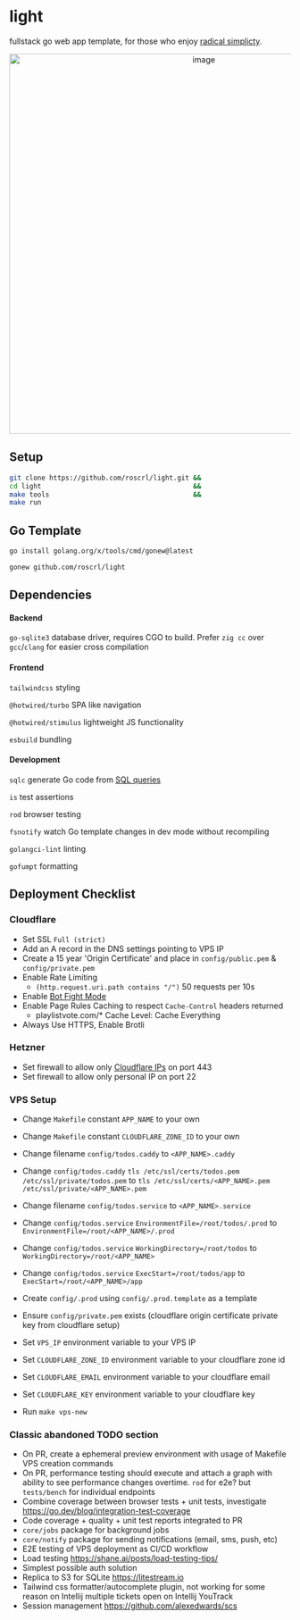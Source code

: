 # light

fullstack go web app template, for those who enjoy [radical simplicty](https://www.radicalsimpli.city).

<p align="center">
  <img width="681" alt="image" src="https://github.com/roscrl/light/assets/13072760/58030551-0b2f-43e3-898b-b3d388b4b85f">
</p>

## Setup

```bash
git clone https://github.com/roscrl/light.git &&
cd light                                      &&
make tools                                    &&
make run
```

## Go Template

```bash
go install golang.org/x/tools/cmd/gonew@latest
```

```bash
gonew github.com/roscrl/light
```

## Dependencies

#### Backend

`go-sqlite3` database driver, requires CGO to build. Prefer `zig cc` over `gcc`/`clang` for easier cross compilation


#### Frontend

`tailwindcss` styling

`@hotwired/turbo` SPA like navigation

`@hotwired/stimulus` lightweight JS functionality

`esbuild` bundling

#### Development

`sqlc` generate Go code from [SQL queries](db/query.sql)

`is` test assertions

`rod` browser testing

`fsnotify` watch Go template changes in dev mode without recompiling

`golangci-lint` linting

`gofumpt` formatting

## Deployment Checklist

### Cloudflare

- Set SSL `Full (strict)`
- Add an A record in the DNS settings pointing to VPS IP
- Create a 15 year 'Origin Certificate' and place in `config/public.pem` & `config/private.pem`
- Enable Rate Limiting
  - `(http.request.uri.path contains "/")` 50 requests per 10s
- Enable [Bot Fight Mode](https://developers.cloudflare.com/bots/get-started/free/)
- Enable Page Rules Caching to respect `Cache-Control` headers returned
  - playlistvote.com/* Cache Level: Cache Everything
- Always Use HTTPS, Enable Brotli

### Hetzner

- Set firewall to allow only [Cloudflare IPs](https://www.cloudflare.com/en-gb/ips/) on port 443
- Set firewall to allow only personal IP on port 22

### VPS Setup

- Change `Makefile` constant `APP_NAME` to your own
- Change `Makefile` constant `CLOUDFLARE_ZONE_ID` to your own


- Change filename `config/todos.caddy` to `<APP_NAME>.caddy`
- Change `config/todos.caddy` `tls /etc/ssl/certs/todos.pem /etc/ssl/private/todos.pem` to `tls /etc/ssl/certs/<APP_NAME>.pem /etc/ssl/private/<APP_NAME>.pem`


- Change filename `config/todos.service` to `<APP_NAME>.service`
- Change `config/todos.service` `EnvironmentFile=/root/todos/.prod` to `EnvironmentFile=/root/<APP_NAME>/.prod`
- Change `config/todos.service` `WorkingDirectory=/root/todos` to `WorkingDirectory=/root/<APP_NAME>`
- Change `config/todos.service` `ExecStart=/root/todos/app` to `ExecStart=/root/<APP_NAME>/app`


- Create `config/.prod` using `config/.prod.template` as a template


- Ensure `config/private.pem` exists (cloudflare origin certificate private key from cloudflare setup)
- Set `VPS_IP` environment variable to your VPS IP
- Set `CLOUDFLARE_ZONE_ID` environment variable to your cloudflare zone id
- Set `CLOUDFLARE_EMAIL` environment variable to your cloudflare email
- Set `CLOUDFLARE_KEY` environment variable to your cloudflare key
- Run `make vps-new`


### Classic abandoned TODO section

- On PR, create a ephemeral preview environment with usage of Makefile VPS creation commands
- On PR, performance testing should execute and attach a graph with ability to see performance changes overtime. `rod` for e2e? but `tests/bench` for individual endpoints
- Combine coverage between browser tests + unit tests, investigate  https://go.dev/blog/integration-test-coverage
- Code coverage + quality + unit test reports integrated to PR
- `core/jobs` package for background jobs
- `core/notify` package for sending notifications (email, sms, push, etc)
- E2E testing of VPS deployment as CI/CD workflow
- Load testing https://shane.ai/posts/load-testing-tips/
- Simplest possible auth solution
- Replica to S3 for SQLite https://litestream.io
- Tailwind css formatter/autocomplete plugin, not working for some reason on Intellij multiple tickets open on Intellij YouTrack
- Session management https://github.com/alexedwards/scs